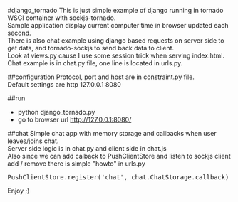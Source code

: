 #django_tornado
This is just simple example of django running in tornado WSGI container with sockjs-tornado.
<br>
Sample application display current computer time in browser updated each second.
<br>
There is also chat example using django based requests on server side to get data, and tornado-sockjs to send back data to client. 
<br>
Look at views.py cause I use some session trick when serving index.html.
<br>
Chat example is in chat.py file, one line is located in urls.py.

##configuration
Protocol, port and host are in constraint.py file.
<br>
Default settings are http 127.0.0.1 8080

##run
- python django_tornado.py
- go to browser url http://127.0.0.1:8080/

##chat
Simple chat app with memory storage and callbacks when user leaves/joins chat.
<br>
Server side logic is in chat.py and client side in chat.js
<br>
Also since we can add calback to PushClientStore and listen to sockjs client add / remove there is simple "howto" in urls.py
<pre>
PushClientStore.register('chat', chat.ChatStorage.callback)
</pre>

Enjoy ;)
